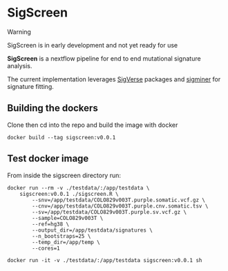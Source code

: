 # SigScreen

> [!WARNING]
> SigScreen is in early development and not yet ready for use

**SigScreen** is a nextflow pipeline for end to end mutational signature analysis.

The current implementation leverages [SigVerse](https://github.com/selkamand/sigverse) packages and [sigminer](https://github.com/ShixiangWang/sigminer) for signature fitting.


## Building the dockers

Clone then cd into the repo and build the image with docker
```
docker build --tag sigscreen:v0.0.1
```

## Test docker image

From inside the sigscreen directory run:

```
docker run --rm -v ./testdata/:/app/testdata \
    sigscreen:v0.0.1 ./sigscreen.R \
        --snv=/app/testdata/COLO829v003T.purple.somatic.vcf.gz \
        --cnv=/app/testdata/COLO829v003T.purple.cnv.somatic.tsv \
        --sv=/app/testdata/COLO829v003T.purple.sv.vcf.gz \
        --sample=COLO829v003T \
        --ref=hg38 \
        --output_dir=/app/testdata/signatures \
        --n_bootstraps=25 \
        --temp_dir=/app/temp \
        --cores=1
```

```
docker run -it -v ./testdata/:/app/testdata sigscreen:v0.0.1 sh
```